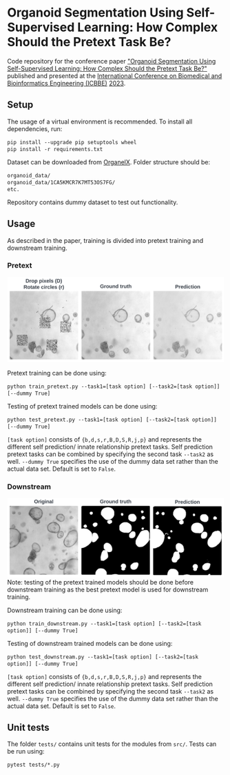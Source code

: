 # Organoid Segmentation Using Self-Supervised Learning: How Complex Should the Pretext Task Be?
Code repository for the conference paper ["Organoid Segmentation Using Self-Supervised Learning: How Complex Should the Pretext Task Be?"](https://doi.org/10.1145/3637732.3637772) published and presented at the [International Conference on Biomedical and Bioinformatics Engineering (ICBBE)](https://www.icbbe.com/) [2023](https://dl.acm.org/doi/proceedings/10.1145/3637732).

## Setup
The usage of a virtual environment is recommended. To install all dependencies, run:
```
pip install --upgrade pip setuptools wheel
pip install -r requirements.txt
```

Dataset can be downloaded from [OrganelX](https://organelx.hpc.rug.nl/organoid/). Folder structure should be:
```
organoid_data/
organoid_data/1CA5KMCR7K7MT53OS7FG/
etc.
```
Repository contains dummy dataset to test out functionality.

## Usage
As described in the paper, training is divided into pretext training and downstream training.
### Pretext
![After pretext training models can reconstruct distorted images.](./utils/pretext_results.png)

Pretext training can be done using:
```
python train_pretext.py --task1=[task option] [--task2=[task option]] [--dummy True]
```

Testing of pretext trained models can be done using:
```
python test_pretext.py --task1=[task option] [--task2=[task option]] [--dummy True]
```
`[task option]` consists of `{b,d,s,r,B,D,S,R,j,p}` and represents the different self prediction/ innate relationship pretext tasks. Self prediction pretext tasks can be combined by specifying the second task `--task2` as well.
`--dummy True` specifies the use of the dummy data set rather than the actual data set. Default is set to `False`.

### Downstream
![After downstream training models can segment organoids from an image.](./utils/downstream_results.png)
Note: testing of the pretext trained models should be done before downstream training as the best pretext model is used for downstream training.

Downstream training can be done using:
```
python train_downstream.py --task1=[task option] [--task2=[task option]] [--dummy True]
```

Testing of downstream trained models can be done using:
```
python test_downstream.py --task1=[task option] [--task2=[task option]] [--dummy True]
```
`[task option]` consists of `{b,d,s,r,B,D,S,R,j,p}` and represents the different self prediction/ innate relationship pretext tasks. Self prediction pretext tasks can be combined by specifying the second task `--task2` as well.
`--dummy True` specifies the use of the dummy data set rather than the actual data set. Default is set to `False`.

## Unit tests
The folder `tests/` contains unit tests for the modules from `src/`. Tests can be run using:
```
pytest tests/*.py
```
